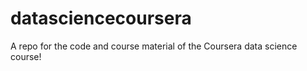 datasciencecoursera
===================

A repo for the code and course material of the Coursera data science course!
